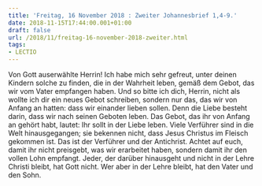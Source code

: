 ```yaml
---
title: 'Freitag, 16 November 2018 : Zweiter Johannesbrief 1,4-9.'
date: 2018-11-15T17:44:00.001+01:00
draft: false
url: /2018/11/freitag-16-november-2018-zweiter.html
tags: 
- LECTIO
---
```


Von Gott auserwählte Herrin! Ich habe mich sehr gefreut, unter deinen Kindern solche zu finden, die in der Wahrheit leben, gemäß dem Gebot, das wir vom Vater empfangen haben. Und so bitte ich dich, Herrin, nicht als wollte ich dir ein neues Gebot schreiben, sondern nur das, das wir von Anfang an hatten: dass wir einander lieben sollen. Denn die Liebe besteht darin, dass wir nach seinen Geboten leben. Das Gebot, das ihr von Anfang an gehört habt, lautet: Ihr sollt in der Liebe leben. Viele Verführer sind in die Welt hinausgegangen; sie bekennen nicht, dass Jesus Christus im Fleisch gekommen ist. Das ist der Verführer und der Antichrist. Achtet auf euch, damit ihr nicht preisgebt, was wir erarbeitet haben, sondern damit ihr den vollen Lohn empfangt. Jeder, der darüber hinausgeht und nicht in der Lehre Christi bleibt, hat Gott nicht. Wer aber in der Lehre bleibt, hat den Vater und den Sohn.